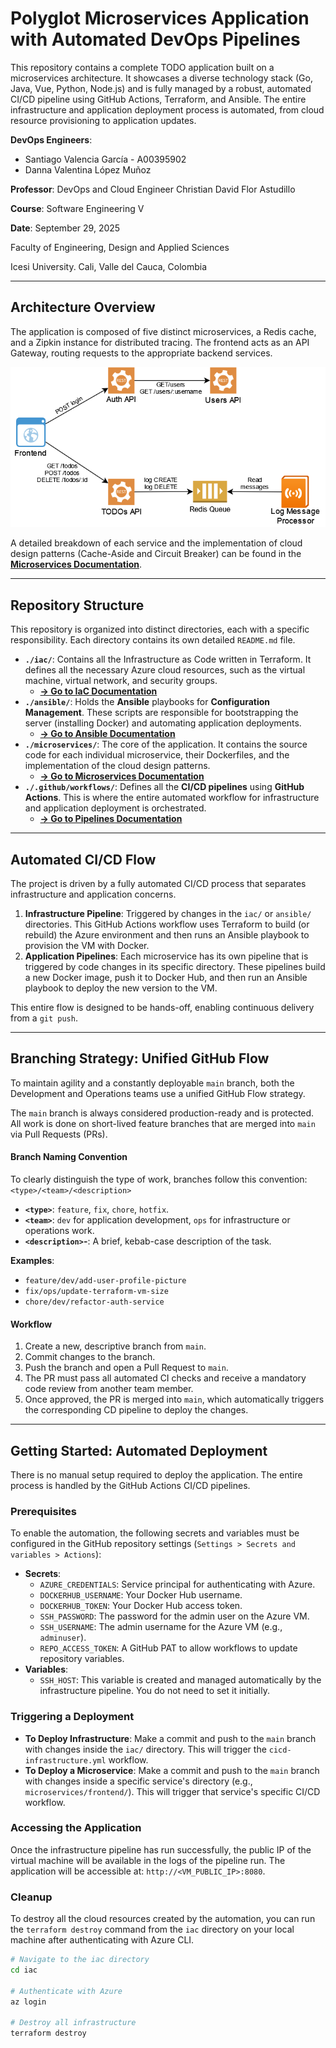 # Polyglot Microservices Application with Automated DevOps Pipelines

This repository contains a complete TODO application built on a microservices architecture. It showcases a diverse technology stack (Go, Java, Vue, Python, Node.js) and is fully managed by a robust, automated CI/CD pipeline using GitHub Actions, Terraform, and Ansible. The entire infrastructure and application deployment process is automated, from cloud resource provisioning to application updates.

**DevOps Engineers**:
* Santiago Valencia García - A00395902
* Danna Valentina López Muñoz

**Professor**: DevOps and Cloud Engineer Christian David Flor Astudillo

**Course**: Software Engineering V

**Date**: September 29, 2025

Faculty of Engineering, Design and Applied Sciences

Icesi University. Cali, Valle del Cauca, Colombia

---

## Architecture Overview

The application is composed of five distinct microservices, a Redis cache, and a Zipkin instance for distributed tracing. The frontend acts as an API Gateway, routing requests to the appropriate backend services.

![Application Architecture Diagram](/images/Microservices.png)

A detailed breakdown of each service and the implementation of cloud design patterns (Cache-Aside and Circuit Breaker) can be found in the [**Microservices Documentation**](./microservices/README.md).

---

## Repository Structure

This repository is organized into distinct directories, each with a specific responsibility. Each directory contains its own detailed `README.md` file.

* **`./iac/`**: Contains all the Infrastructure as Code written in Terraform. It defines all the necessary Azure cloud resources, such as the virtual machine, virtual network, and security groups.
    * [**-> Go to IaC Documentation**](./iac/README.md)
* **`./ansible/`**: Holds the **Ansible** playbooks for **Configuration Management**. These scripts are responsible for bootstrapping the server (installing Docker) and automating application deployments.
    * [**-> Go to Ansible Documentation**](./ansible/README.md)
* **`./microservices/`**: The core of the application. It contains the source code for each individual microservice, their Dockerfiles, and the implementation of the cloud design patterns.
    * [**-> Go to Microservices Documentation**](./microservices/README.md)
* **`./.github/workflows/`**: Defines all the **CI/CD pipelines** using **GitHub Actions**. This is where the entire automated workflow for infrastructure and application deployment is orchestrated.
    * [**-> Go to Pipelines Documentation**](./.github/workflows/README.md)

---

## Automated CI/CD Flow

The project is driven by a fully automated CI/CD process that separates infrastructure and application concerns.

1.  **Infrastructure Pipeline**: Triggered by changes in the `iac/` or `ansible/` directories. This GitHub Actions workflow uses Terraform to build (or rebuild) the Azure environment and then runs an Ansible playbook to provision the VM with Docker.
2.  **Application Pipelines**: Each microservice has its own pipeline that is triggered by code changes in its specific directory. These pipelines build a new Docker image, push it to Docker Hub, and then run an Ansible playbook to deploy the new version to the VM.

This entire flow is designed to be hands-off, enabling continuous delivery from a `git push`.

---

## Branching Strategy: Unified GitHub Flow

To maintain agility and a constantly deployable `main` branch, both the Development and Operations teams use a unified GitHub Flow strategy.

The `main` branch is always considered production-ready and is protected. All work is done on short-lived feature branches that are merged into `main` via Pull Requests (PRs).

#### **Branch Naming Convention**

To clearly distinguish the type of work, branches follow this convention: `<type>/<team>/<description>`

* **`<type>`**: `feature`, `fix`, `chore`, `hotfix`.
* **`<team>`**: `dev` for application development, `ops` for infrastructure or operations work.
* **`<description>`-**: A brief, kebab-case description of the task.

**Examples**:
* `feature/dev/add-user-profile-picture`
* `fix/ops/update-terraform-vm-size`
* `chore/dev/refactor-auth-service`

#### **Workflow**

1.  Create a new, descriptive branch from `main`.
2.  Commit changes to the branch.
3.  Push the branch and open a Pull Request to `main`.
4.  The PR must pass all automated CI checks and receive a mandatory code review from another team member.
5.  Once approved, the PR is merged into `main`, which automatically triggers the corresponding CD pipeline to deploy the changes.

---

## Getting Started: Automated Deployment

There is no manual setup required to deploy the application. The entire process is handled by the GitHub Actions CI/CD pipelines.

### Prerequisites

To enable the automation, the following secrets and variables must be configured in the GitHub repository settings (`Settings > Secrets and variables > Actions`):

* **Secrets**:
    * `AZURE_CREDENTIALS`: Service principal for authenticating with Azure.
    * `DOCKERHUB_USERNAME`: Your Docker Hub username.
    * `DOCKERHUB_TOKEN`: Your Docker Hub access token.
    * `SSH_PASSWORD`: The password for the admin user on the Azure VM.
    * `SSH_USERNAME`: The admin username for the Azure VM (e.g., `adminuser`).
    * `REPO_ACCESS_TOKEN`: A GitHub PAT to allow workflows to update repository variables.
* **Variables**:
    * `SSH_HOST`: This variable is created and managed automatically by the infrastructure pipeline. You do not need to set it initially.

### Triggering a Deployment

* **To Deploy Infrastructure**: Make a commit and push to the `main` branch with changes inside the `iac/` directory. This will trigger the `cicd-infrastructure.yml` workflow.
* **To Deploy a Microservice**: Make a commit and push to the `main` branch with changes inside a specific service's directory (e.g., `microservices/frontend/`). This will trigger that service's specific CI/CD workflow.

### Accessing the Application

Once the infrastructure pipeline has run successfully, the public IP of the virtual machine will be available in the logs of the pipeline run. The application will be accessible at: `http://<VM_PUBLIC_IP>:8080`.

### Cleanup

To destroy all the cloud resources created by the automation, you can run the `terraform destroy` command from the `iac` directory on your local machine after authenticating with Azure CLI.

```bash
# Navigate to the iac directory
cd iac

# Authenticate with Azure
az login

# Destroy all infrastructure
terraform destroy
```
